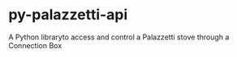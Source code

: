 # py-palazzetti-api
A Python libraryto access and control a Palazzetti stove through a Connection Box

